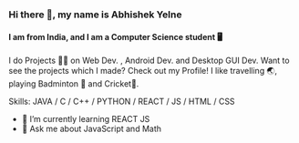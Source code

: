 ### Hi there 👋, my name is Abhishek Yelne
#### I am from India, and I am a Computer Science student 🖥️

I do Projects 👨‍💻 on Web Dev. , Android Dev. and Desktop GUI Dev. Want to see the projects which I made? Check out my Profile! I like travelling 🌏, playing Badminton 🏸 and Cricket🏏.

Skills: JAVA / C / C++ / PYTHON / REACT / JS / HTML / CSS

- 🌱 I’m currently learning REACT JS 
- 💬 Ask me about JavaScript and Math
